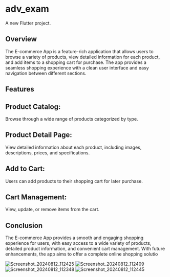 # adv_exam

A new Flutter project.

## Overview
The E-commerce App is a feature-rich application that allows users to browse a variety of products, view detailed information for each product, and add items to a shopping cart for purchase. The app provides a seamless shopping experience with a clean user interface and easy navigation between different sections.

## Features
## Product Catalog: 
Browse through a wide range of products categorized by type.

## Product Detail Page: 
View detailed information about each product, including images, descriptions, prices, and specifications.

## Add to Cart: 
Users can add products to their shopping cart for later purchase.

## Cart Management: 
View, update, or remove items from the cart.

## Conclusion
The E-commerce App provides a smooth and engaging shopping experience for users, with easy access to a wide variety of products, detailed product information, and convenient cart management. With future enhancements, the app aims to offer a complete online shopping solutio

![Screenshot_20240812_112425](https://github.com/user-attachments/assets/45c6bd30-84b0-4cec-95c3-673c51b675f6)
![Screenshot_20240812_112409](https://github.com/user-attachments/assets/b1758779-ee48-45a5-86b6-7a6e070e4b60)
![Screenshot_20240812_112348](https://github.com/user-attachments/assets/a01d163c-9818-449b-90af-6fefbced9d90)
![Screenshot_20240812_112445](https://github.com/user-attachments/assets/1d728ea8-4ba0-4f5b-bcc4-e3eb972f0502)
